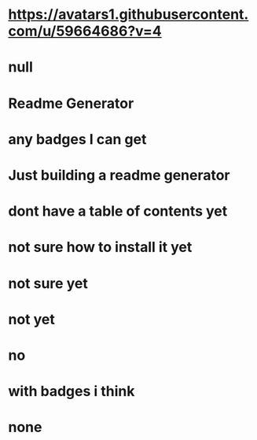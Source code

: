 
# https://avatars1.githubusercontent.com/u/59664686?v=4
# null
# Readme Generator
# any badges I can get
# Just building a readme generator
# dont have a table of contents yet
# not sure how to install it yet
# not sure yet
# not yet
# no
# with badges i think
# none

